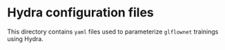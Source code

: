 # Hydra configuration files

This directory contains `yaml` files used to parameterize `glflownet` trainings using Hydra.
